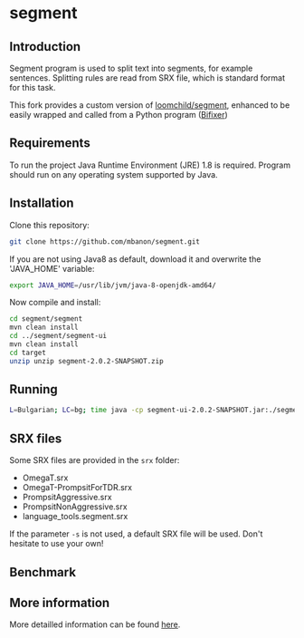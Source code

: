 # segment

## Introduction

Segment program is used to split text into segments, for example sentences.
Splitting rules are read from SRX file, which is standard format for this task. 

This fork provides a custom version of [loomchild/segment](https://github.com/loomchild/segment), enhanced to be easily wrapped and called from a Python program ([Bifixer](http://github.com/bitextor/bifixer))

## Requirements

To run the project Java Runtime Environment (JRE) 1.8 is required. 
Program should run on any operating system supported by Java. 

## Installation

Clone this repository: 

```bash
git clone https://github.com/mbanon/segment.git
```
If you are not using Java8 as default, download it and overwrite the 'JAVA_HOME' variable: 

```bash 
export JAVA_HOME=/usr/lib/jvm/java-8-openjdk-amd64/
```
Now compile and install:
```bash
cd segment/segment
mvn clean install
cd ../segment/segment-ui
mvn clean install
cd target
unzip unzip segment-2.0.2-SNAPSHOT.zip
```

## Running
```bash
L=Bulgarian; LC=bg; time java -cp segment-ui-2.0.2-SNAPSHOT.jar:./segment-2.0.2-SNAPSHOT/lib/* net.loomchild.segment.ui.console.Segment -l $LC -i /home/mbanon/project/pipeline_evaluation_data/sentence_splitting/UD_$L.dataset -o /home/mbanon/project/pipeline_evaluation_data/sentence_splitting/UD_$L.output -s /home/mbanon/Escritorio/srx/language_tools.segment-v2.srx  && python3.6 /home/mbanon/segmenteval.py /home/mbanon/project/pipeline_evaluation_data/sentence_splitting/UD_$L.dataset.gold /home/mbanon/project/pipeline_evaluation_data/sentence_splitting/UD_$L.output
```

## SRX files 

Some SRX files are provided in the `srx` folder:

* OmegaT.srx
* OmegaT-PrompsitForTDR.srx
* PrompsitAggressive.srx
* PrompsitNonAggressive.srx
* language_tools.segment.srx

If the parameter `-s` is not used, a default SRX file will be used.
Don't hesitate to use your own!

## Benchmark


## More information

More detailled information can be found [here](https://github.com/loomchild/segment/blob/master/README.md).
